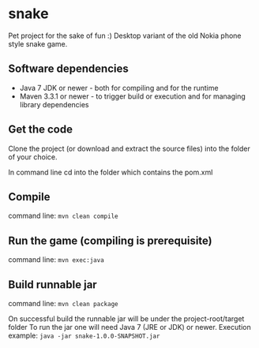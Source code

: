 # snake
Pet project for the sake of fun :)
Desktop variant of the old Nokia phone style snake game.

## Software dependencies
* Java 7 JDK or newer - both for compiling and for the runtime
* Maven 3.3.1 or newer - to trigger build or execution and for managing library dependencies

## Get the code
Clone the project (or download and extract the source files) into the folder of your choice.

In command line cd into the folder which contains the pom.xml

## Compile
command line:
`mvn clean compile`

## Run the game (compiling is prerequisite)
command line:
`mvn exec:java`

## Build runnable jar
command line:
`mvn clean package`

On successful build the runnable jar will be under the project-root/target folder
To run the jar one will need Java 7 (JRE or JDK) or newer.
Execution example:
`java -jar snake-1.0.0-SNAPSHOT.jar`
